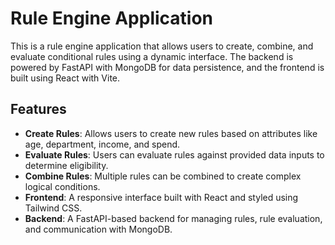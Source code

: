 # Rule Engine Application

This is a rule engine application that allows users to create, combine, and evaluate conditional rules using a dynamic interface. The backend is powered by FastAPI with MongoDB for data persistence, and the frontend is built using React with Vite.

## Features

- **Create Rules**: Allows users to create new rules based on attributes like age, department, income, and spend.
- **Evaluate Rules**: Users can evaluate rules against provided data inputs to determine eligibility.
- **Combine Rules**: Multiple rules can be combined to create complex logical conditions.
- **Frontend**: A responsive interface built with React and styled using Tailwind CSS.
- **Backend**: A FastAPI-based backend for managing rules, rule evaluation, and communication with MongoDB.
